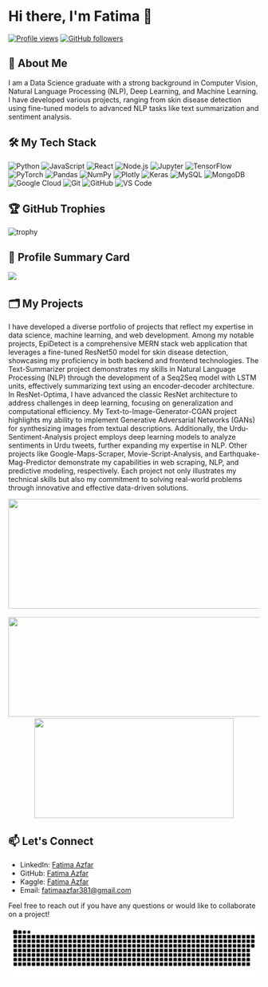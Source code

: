 # Hi there, I'm Fatima 👋

[![Profile views](https://komarev.com/ghpvc/?username=fatimaazfar&color=blue)](https://github.com/fatimaazfar)
[![GitHub followers](https://img.shields.io/github/followers/fatimaazfar?label=Follow&style=social)](https://github.com/fatimaazfar)

## 🚀 About Me
I am a Data Science graduate with a strong background in Computer Vision, Natural Language Processing (NLP), Deep Learning, and Machine Learning. I have developed various projects, ranging from skin disease detection using fine-tuned models to advanced NLP tasks like text summarization and sentiment analysis.

## 🛠️ My Tech Stack
<p align="left">
  <img src="https://cdn.jsdelivr.net/gh/devicons/devicon/icons/python/python-original.svg" alt="Python" width="40" height="40"/>
  <img src="https://cdn.jsdelivr.net/gh/devicons/devicon/icons/javascript/javascript-original.svg" alt="JavaScript" width="40" height="40"/>
  <img src="https://cdn.jsdelivr.net/gh/devicons/devicon/icons/react/react-original.svg" alt="React" width="40" height="40"/>
  <img src="https://cdn.jsdelivr.net/gh/devicons/devicon/icons/nodejs/nodejs-original.svg" alt="Node.js" width="40" height="40"/>
  <img src="https://cdn.jsdelivr.net/gh/devicons/devicon/icons/jupyter/jupyter-original.svg" alt="Jupyter" width="40" height="40"/>
  <img src="https://cdn.jsdelivr.net/gh/devicons/devicon/icons/tensorflow/tensorflow-original.svg" alt="TensorFlow" width="40" height="40"/>
  <img src="https://cdn.jsdelivr.net/gh/devicons/devicon/icons/pytorch/pytorch-original.svg" alt="PyTorch" width="40" height="40"/>
  <img src="https://cdn.jsdelivr.net/gh/devicons/devicon/icons/pandas/pandas-original.svg" alt="Pandas" width="40" height="40"/>
  <img src="https://cdn.jsdelivr.net/gh/devicons/devicon/icons/numpy/numpy-original.svg" alt="NumPy" width="40" height="40"/>
  <img src="https://images.plot.ly/logo/new-branding/plotly-logomark.png" alt="Plotly" width="40" height="40"/>
  <img src="https://cdn.jsdelivr.net/gh/devicons/devicon/icons/keras/keras-original.svg" alt="Keras" width="40" height="40"/>
  <img src="https://cdn.jsdelivr.net/gh/devicons/devicon/icons/mysql/mysql-original.svg" alt="MySQL" width="40" height="40"/>
  <img src="https://cdn.jsdelivr.net/gh/devicons/devicon/icons/mongodb/mongodb-original.svg" alt="MongoDB" width="40" height="40"/>
  <img src="https://cdn.jsdelivr.net/gh/devicons/devicon/icons/googlecloud/googlecloud-original.svg" alt="Google Cloud" width="40" height="40"/>
  <img src="https://cdn.jsdelivr.net/gh/devicons/devicon/icons/git/git-original.svg" alt="Git" width="40" height="40"/>
  <img src="https://cdn.jsdelivr.net/gh/devicons/devicon/icons/github/github-original.svg" alt="GitHub" width="40" height="40"/>
  <img src="https://cdn.jsdelivr.net/gh/devicons/devicon/icons/vscode/vscode-original.svg" alt="VS Code" width="40" height="40"/>
</p>

## 🏆 GitHub Trophies
![trophy](https://github-profile-trophy.vercel.app/?username=fatimaazfar&theme=onedark)

## 📄 Profile Summary Card
[![](https://github-profile-summary-cards.vercel.app/api/cards/profile-details?username=fatimaazfar&theme=monokai)](https://github.com/vn7n24fzkq/github-profile-summary-cards)

## 🗂️ My Projects

I have developed a diverse portfolio of projects that reflect my expertise in data science, machine learning, and web development. Among my notable projects, EpiDetect is a comprehensive MERN stack web application that leverages a fine-tuned ResNet50 model for skin disease detection, showcasing my proficiency in both backend and frontend technologies. The Text-Summarizer project demonstrates my skills in Natural Language Processing (NLP) through the development of a Seq2Seq model with LSTM units, effectively summarizing text using an encoder-decoder architecture. In ResNet-Optima, I have advanced the classic ResNet architecture to address challenges in deep learning, focusing on generalization and computational efficiency. My Text-to-Image-Generator-CGAN project highlights my ability to implement Generative Adversarial Networks (GANs) for synthesizing images from textual descriptions. Additionally, the Urdu-Sentiment-Analysis project employs deep learning models to analyze sentiments in Urdu tweets, further expanding my expertise in NLP. Other projects like Google-Maps-Scraper, Movie-Script-Analysis, and Earthquake-Mag-Predictor demonstrate my capabilities in web scraping, NLP, and predictive modeling, respectively. Each project not only illustrates my technical skills but also my commitment to solving real-world problems through innovative and effective data-driven solutions.

<p align="center">
  <img width="800" height="220" src="https://streak-stats.demolab.com?user=fatimaazfar&theme=onedark&hide_border=true&border_radius=5&card_width=800">
</p>

<p align="center">
  <img width="600" height="200" src="https://github-readme-stats.vercel.app/api?username=fatimaazfar&show_icons=true&theme=onedark">
  <img width="400" height="200" src="https://github-readme-stats.vercel.app/api/top-langs/?username=fatimaazfar&size_weight=0.15&count_weight=0.5&layout=compact&theme=onedark">
</p>

## 📫 Let's Connect
- LinkedIn: [Fatima Azfar]([https://www.linkedin.com/in/fatima-azfar-ziya/](https://www.linkedin.com/in/fatima-azfar-ziya-52a566154/))
- GitHub: [Fatima Azfar](https://github.com/fatimaazfar)
- Kaggle: [Fatima Azfar](https://www.kaggle.com/fatimaazfarziya)
- Email: fatimaazfar381@gmail.com

Feel free to reach out if you have any questions or would like to collaborate on a project!

<p align="center">
 <img width="1000" src="assets/github-snake.svg" alt="snake"/>
</p>
